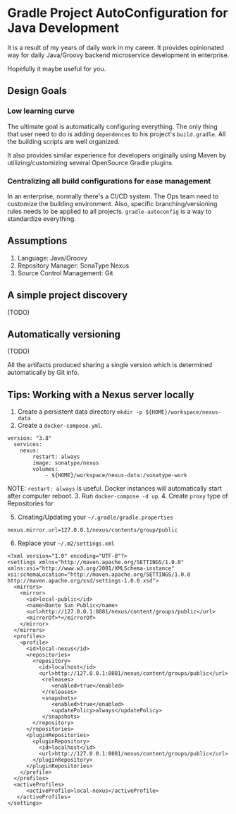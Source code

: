 # Gradle Project AutoConfiguration for Java Development

It is a result of my years of daily work in my career. It provides opinionated way for daily Java/Groovy backend microservice development in enterprise. 

Hopefully it maybe useful for you.

## Design Goals

### Low learning curve

The ultimate goal is automatically configuring everything. The only thing that user need to do is 
adding `dependences` to his project's `build.gradle`. All the building scripts are well organized.

It also provides similar experience for developers originally using Maven by utilizing/customizing 
several OpenSource Gradle plugins.

### Centralizing all build configurations for ease management

In an enterprise, normally there's a CI/CD system. The Ops team need to customize the building environment.
Also, specific branching/versioning rules needs to be applied to all projects. 
`gradle-autoconfig` is a way to standardize everything. 

## Assumptions
1. Language: Java/Groovy
2. Repository Manager: SonaType Nexus
3. Source Control Management: Git 

## A simple project discovery 
(TODO)

## Automatically versioning
(TODO)

All the artifacts produced sharing a single version which is determined automatically by Git info.

## Tips: Working with a Nexus server locally

1. Create a persistent data directory `mkdir -p ${HOME}/workspace/nexus-data`
2. Create a `docker-compose.yml`.
```$xslt
version: "3.8"
  services:
    nexus:
        restart: always
        image: sonatype/nexus
        volumes:
            - ${HOME}/workspace/nexus-data:/sonatype-work
```
NOTE: `restart: always` is useful. Docker instances will automatically start after computer reboot.
3. Run `docker-compose -d up`.
4. Create `proxy` type of Repositories for

5. Creating/Updating your `~/.gradle/gradle.properties`

```$xslt
nexus.mirror.url=127.0.0.1/nexus/contents/group/public
```

6. Replace your `~/.m2/settings.xml`
```$xslt
<?xml version="1.0" encoding="UTF-8"?>
<settings xmlns="http://maven.apache.org/SETTINGS/1.0.0" xmlns:xsi="http://www.w3.org/2001/XMLSchema-instance" xsi:schemaLocation="http://maven.apache.org/SETTINGS/1.0.0 http://maven.apache.org/xsd/settings-1.0.0.xsd">
  <mirrors>
    <mirror>
      <id>local-public</id>
      <name>Dante Sun Public</name>
      <url>http://127.0.0.1:8081/nexus/content/groups/public</url>
      <mirrorOf>*</mirrorOf>
    </mirror>
  </mirrors>
  <profiles>
    <profile>
      <id>local-nexus</id>
      <repositories>
        <repository>
          <id>localhost</id>
          <url>http://127.0.0.1:8081/nexus/content/groups/public</url>
           <releases>
              <enabled>true</enabled>
           </releases>
           <snapshots>
              <enabled>true</enabled>
              <updatePolicy>always</updatePolicy>
           </snapshots>
        </repository>
      </repositories>
      <pluginRepositories>
        <pluginRepository>
          <id>localhost</id>
          <url>http://127.0.0.1:8081/nexus/content/groups/public</url>
        </pluginRepository>
      </pluginRepositories>
    </profile>
  </profiles>
  <activeProfiles>
      <activeProfile>local-nexus</activeProfile>
   </activeProfiles>
</settings>
```

